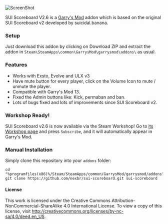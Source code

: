 ![ScreenShot](https://raw.githubusercontent.com/ZionDevelopers/sui-scoreboard/master/logo.jpg)

SUI Scoreboard V2.6 is a [Garry's Mod][] addon which is based on the original SUI Scoreboard v2 developed by suicidal.banana.

### Setup

Just download this addon by clicking on Download ZIP and extract the addon in ````Steam\SteamApps\common\GarrysMod\garrysmod\addons\```` as usual.

### Features

* Works with Exsto, Evolve and ULX v3
* Have mute button for every player, click on the Volume Icon to mute / unmute the player.
* Compatible with Garry's Mod 13.
* Fixed the Admin buttons like: Kick, permaban and ban.
* Lots of bugs fixed and lots of improvements since SUI Scoreboard v2.

### Workshop Ready!

SUI Scoreboard v2.6 is now available via the Steam Workshop! Go to [its Workshop page][workshop] and press `Subscribe`, and it will automatically appear in Garry's Mod.

### Manual Installation

Simply clone this repository into your `addons` folder:

    cd "%programfiles(x86)%/Steam/SteamApps/common/GarrysMod/garrysmod/addons"
    git clone https://github.com/nexbr/sui-scoreboard.git sui-scoreboard

#### License

This work is licensed under the Creative Commons Attribution-NonCommercial-ShareAlike 4.0 International License.
To view a copy of this license, visit http://creativecommons.org/licenses/by-nc-sa/4.0/deed.en_US.

[Garry's Mod]: <http://garrysmod.com/>
[workshop]: <http://steamcommunity.com/sharedfiles/filedetails/?id=160121673>